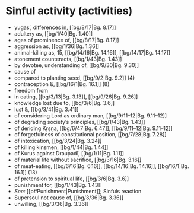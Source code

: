 # Sinful activity (activities)

* yugas’, differences in, [[bg/8/17|Bg. 8.17]]
* adultery as, [[bg/1/40|Bg. 1.40]]
* ages of prominence of, [[bg/8/17|Bg. 8.17]]
* aggression as, [[bg/1/36|Bg. 1.36]]
* animal-killing as, 15, [[bg/14/16|Bg. 14.16]], [[bg/14/17|Bg. 14.17]]
* atonement counteracts, [[bg/1/43|Bg. 1.43]]
* by devotee, understanding of, [[bg/9/30|Bg. 9.30]]
* cause of 
* compared to planting seed, [[bg/9/2|Bg. 9.2]] (4)
* contraception &, [[bg/16/1|Bg. 16.1]] (8)
* freedom from 
* in eating, [[bg/3/13|Bg. 3.13]], [[bg/9/26|Bg. 9.26]]
* knowledge lost due to, [[bg/3/6|Bg. 3.6]]
* lust &, [[bg/3/41|Bg. 3.41]]
* of considering Lord as ordinary man, [[bg/9/11–12|Bg. 9.11–12]]
* of degrading society’s principles, [[bg/1/43|Bg. 1.43]]
* of deriding Kṛṣṇa, [[bg/6/47|Bg. 6.47]], [[bg/9/11–12|Bg. 9.11–12]]
* of forgetfulness of constitutional position, [[bg/7/28|Bg. 7.28]]
* of intoxication, [[bg/3/24|Bg. 3.24]]
* of killing kinsmen, [[bg/1/44|Bg. 1.44]]
* of Kurus against Draupadī, [[bg/1/11|Bg. 1.11]]
* of material life without sacrifice, [[bg/3/16|Bg. 3.16]]
* of meat-eating, [[bg/6/16|Bg. 6.16]], [[bg/14/16|Bg. 14.16]], [[bg/16/1|Bg. 16.1]] (13)
* of pretension to spiritual life, [[bg/3/6|Bg. 3.6]]
* punishment for, [[bg/1/43|Bg. 1.43]]
* *See:* [[p#Punishment|Punishment]]; Sinfuls reaction 
* Supersoul not cause of, [[bg/3/36|Bg. 3.36]]
* unwilling, [[bg/3/36|Bg. 3.36]]
